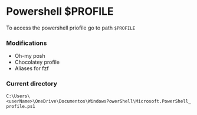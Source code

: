 # Powershell $PROFILE

To access the powershell priofile go to path `$PROFILE` 

### Modifications
- Oh-my posh
- Chocolatey profile
- Aliases for fzf


### Current directory

`C:\Users\<userName>\OneDrive\Documentos\WindowsPowerShell\Microsoft.PowerShell_profile.ps1`
